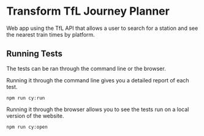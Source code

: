 
# Transform TfL Journey Planner

Web app using the TfL API that allows a user to search for a station and see the nearest train times by platform.

## Running Tests
The tests can be ran through the command line or the browser. 

Running it through the command line gives you a detailed report of each test.

```
npm run cy:run
```

Running it through the browser allows you to see the tests run on a local version of the website.
```
npm run cy:open
```

